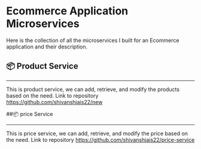 # Ecommerce Application Microservices

Here is the collection of all the microservices I built for an Ecommerce application and their description.

## 📦 Product Service
_________________________________________________________________________________________________________
This is product service, we can add, retrieve, and modify the products based on the need.
Link to repository  https://github.com/shivanshjais22/new


##📦 price Service
___________________________________________________________________________________________________________
This is price service, we can add, retrieve, and modify the price based on the need. Link to repository https://github.com/shivanshjais22/price-service
